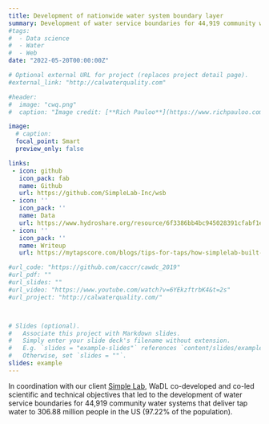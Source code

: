 ```yaml
---
title: Development of nationwide water system boundary layer
summary: Development of water service boundaries for 44,919 community water systems that deliver tap water to 306.88 million people in the US (97.22% of the population).  
#tags: 
#  - Data science  
#  - Water
#  - Web
date: "2022-05-20T00:00:00Z"

# Optional external URL for project (replaces project detail page).
#external_link: "http://calwaterquality.com"

#header:
#  image: "cwq.png"
#  caption: "Image credit: [**Rich Pauloo**](https://www.richpauloo.com/)"

image:
  # caption:
  focal_point: Smart
  preview_only: false

links:
 - icon: github
   icon_pack: fab
   name: Github
   url: https://github.com/SimpleLab-Inc/wsb
 - icon: ''
   icon_pack: ''
   name: Data
   url: https://www.hydroshare.org/resource/6f3386bb4bc945028391cfabf1ea252e/
 - icon: ''
   icon_pack: ''
   name: Writeup
   url: https://mytapscore.com/blogs/tips-for-taps/how-simplelab-built-the-open-source-dataset-of-us-water-system-service-areas

#url_code: "https://github.com/caccr/cawdc_2019"
#url_pdf: ""
#url_slides: ""
#url_video: "https://www.youtube.com/watch?v=6YEkzftrbK4&t=2s"
#url_project: "http://calwaterquality.com/"



# Slides (optional).
#   Associate this project with Markdown slides.
#   Simply enter your slide deck's filename without extension.
#   E.g. `slides = "example-slides"` references `content/slides/example-slides.md`.
#   Otherwise, set `slides = ""`.
slides: example
---
```


In coordination with our client [Simple Lab](https://gosimplelab.com/), WaDL co-developed and co-led scientific and technical objectives that led to the development of water service boundaries for 44,919 community water systems that deliver tap water to 306.88 million people in the US (97.22% of the population). 

